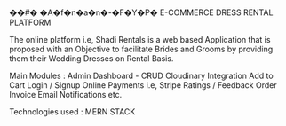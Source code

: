 ��#� �A�f�n�a�n�-�F�Y�P�
E-COMMERCE DRESS RENTAL PLATFORM

The online platform i.e, Shadi Rentals is a web based Application that is proposed with an Objective to facilitate Brides and Grooms by providing them their Wedding Dresses on Rental Basis.

  Main Modules :
    Admin Dashboard - CRUD
    Cloudinary Integration
    Add to Cart
    Login / Signup
    Online Payments i.e, Stripe
    Ratings / Feedback
    Order Invoice
    Email Notifications etc.


  Technologies used : MERN STACK
   
